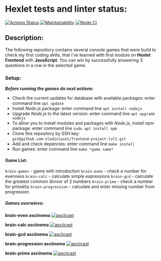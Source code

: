 # Hexlet tests and linter status:

[![Actions Status](https://github.com/vlad1slove1/frontend-project-lvl1/workflows/hexlet-check/badge.svg)](https://github.com/vlad1slove1/frontend-project-lvl1/actions)
[![Maintainability](https://api.codeclimate.com/v1/badges/2774b7de75e9f0a56ef8/maintainability)](https://codeclimate.com/github/vlad1slove1/frontend-project-lvl1/maintainability)
[![Node CI](https://github.com/vlad1slove1/frontend-project-lvl1/actions/workflows/nodejs.yml/badge.svg)](https://github.com/vlad1slove1/frontend-project-lvl1/actions/workflows/nodejs.yml)

## Description:

The following repository contains several console games that were build to check my first coding skills, that i've learned with first module on **Hexlet Frontend** with **JavaScript**. You can win by successfully answering 3 questions in a row in the selected game.

### Setup:

***Before running the games do next actions:***

- Check the current updates for database with available packages: enter command line `apt update`
- Install *Node.js* package: enter command line `apt install nodejs`
- Upgrade *Node.js* to the latest version: enter command line `apt upgrade nodejs`
- To allow you to install modules and packages with *Node.js*, install *npm* package: enter command line `sudo apt install npm`
- Clone this repository by SSH key: `git@github.com:vlad1slove1/frontend-project-lvl1.git`
- Add and check depencies: enter command line `make install`
- Run games: enter command line `make *game name*`

#### Game List:

`brain-games` - game with introduction
`brain-even` - check a number for evenness 
`brain-calc` - calculate simple expressions
`brain-gcd` - calculate the greatest common divisor of 2 numbers
`brain-prime` - check a number for primality
`brain-progression` - calculate and enter missing number from progression

##### Games overwievs:

**brain-even asciinema**
[![asciicast](https://asciinema.org/a/452093.svg)](https://asciinema.org/a/452093)

**brain-calc asciinema**
[![asciicast](https://asciinema.org/a/453000.svg)](https://asciinema.org/a/453000)

**brain-gcd asciinema**
[![asciicast](https://asciinema.org/a/453313.svg)](https://asciinema.org/a/453313)

**brain-progression asciinema**
[![asciicast](https://asciinema.org/a/454099.svg)](https://asciinema.org/a/454099)

**brain-prime asciinema**
[![asciicast](https://asciinema.org/a/454409.svg)](https://asciinema.org/a/454409)
